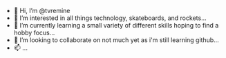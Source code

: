 - 👋 Hi, I’m @tvremine
- 👀 I’m interested in all things technology, skateboards, and rockets...
- 🌱 I’m currently learning a small variety of different skills hoping to find a hobby focus...
- 💞️ I’m looking to collaborate on not much yet as i'm still learning github...
- 📫 ...

<!---
tvremine/tvremine is a ✨ special ✨ repository because its `README.md` (this file) appears on your GitHub profile.
You can click the Preview link to take a look at your changes.
--->
